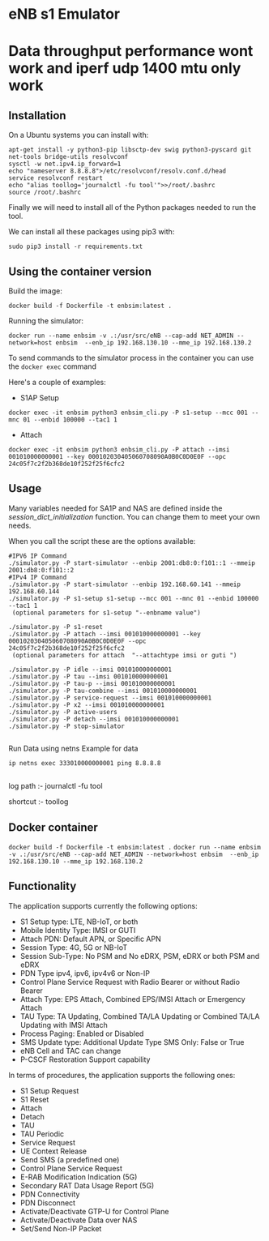 # eNB s1 Emulator
# Data throughput performance wont work and iperf udp 1400 mtu  only work 

## Installation

On a Ubuntu systems you can install with:
```
apt-get install -y python3-pip libsctp-dev swig python3-pyscard git net-tools bridge-utils resolvconf
sysctl -w net.ipv4.ip_forward=1
echo "nameserver 8.8.8.8">/etc/resolvconf/resolv.conf.d/head
service resolvconf restart
echo "alias toollog='journalctl -fu tool'">>/root/.bashrc
source /root/.bashrc
```

Finally we will need to install all of the Python packages needed to run the tool.

We can install all these packages using pip3 with:

```
sudo pip3 install -r requirements.txt
```

## Using the container version

Build the image:

`docker build -f Dockerfile -t enbsim:latest .`

Running the simulator:

`docker run --name enbsim -v .:/usr/src/eNB --cap-add NET_ADMIN --network=host enbsim  --enb_ip 192.168.130.10 --mme_ip 192.168.130.2`

To send commands to the simulator process in the container you can use the `docker exec` command

Here's a couple of examples:

- S1AP Setup

`docker exec -it enbsim python3 enbsim_cli.py -P s1-setup --mcc 001 --mnc 01 --enbid 100000 --tac1 1`

- Attach

`docker exec -it enbsim python3 enbsim_cli.py -P attach --imsi 001010000000001 --key 000102030405060708090A0B0C0D0E0F --opc 24c05f7c2f2b368de10f252f25f6cfc2`


## Usage

Many variables needed for SA1P and NAS are defined inside the *session_dict_initialization* function.
You can change them to meet your own needs.

When you call the script these are the options available:

```
#IPV6 IP Command
./simulator.py -P start-simulator --enbip 2001:db8:0:f101::1 --mmeip 2001:db8:0:f101::2    
#IPv4 IP Command
./simulator.py -P start-simulator --enbip 192.168.60.141 --mmeip 192.168.60.144
./simulator.py -P s1-setup s1-setup --mcc 001 --mnc 01 --enbid 100000 --tac1 1 
 (optional parameters for s1-setup "--enbname value")
 
./simulator.py -P s1-reset
./simulator.py -P attach --imsi 001010000000001 --key 000102030405060708090A0B0C0D0E0F --opc 24c05f7c2f2b368de10f252f25f6cfc2
 (optional parameters for attach  "--attachtype imsi or guti ")
 
./simulator.py -P idle --imsi 001010000000001
./simulator.py -P tau --imsi 001010000000001
./simulator.py -P tau-p --imsi 001010000000001
./simulator.py -P tau-combine --imsi 001010000000001
./simulator.py -P service-request --imsi 001010000000001
./simulator.py -P x2 --imsi 001010000000001
./simulator.py -P active-users
./simulator.py -P detach --imsi 001010000000001
./simulator.py -P stop-simulator
  
  ```

Run Data using netns Example for data 
```
ip netns exec 333010000000001 ping 8.8.8.8
```

##
log path :- journalctl -fu tool

shortcut :- toollog


## Docker container

`docker build -f Dockerfile -t enbsim:latest .`
`docker run --name enbsim -v .:/usr/src/eNB --cap-add NET_ADMIN --network=host enbsim  --enb_ip 192.168.130.10 --mme_ip 192.168.130.2`

## Functionality

The application supports currently the following options:

- S1 Setup type: LTE, NB-IoT, or both
- Mobile Identity Type: IMSI or GUTI
- Attach PDN: Default APN, or Specific APN
- Session Type: 4G, 5G or NB-IoT
- Session Sub-Type: No PSM and No eDRX, PSM, eDRX or both PSM and eDRX
- PDN Type ipv4, ipv6, ipv4v6 or Non-IP
- Control Plane Service Request with Radio Bearer or without Radio Bearer
- Attach Type: EPS Attach, Combined EPS/IMSI Attach or Emergency Attach
- TAU Type: TA Updating, Combined TA/LA Updating or Combined TA/LA Updating with IMSI Attach
- Process Paging: Enabled or Disabled
- SMS Update type: Additional Update Type SMS Only: False or True
- eNB Cell and TAC can change
- P-CSCF Restoration Support capability

In terms of procedures, the application supports the following ones:

- S1 Setup Request
- S1 Reset
- Attach
- Detach
- TAU
- TAU Periodic
- Service Request
- UE Context Release
- Send SMS (a predefined one)
- Control Plane Service Request
- E-RAB Modification Indication (5G)
- Secondary RAT Data Usage Report (5G)
- PDN Connectivity
- PDN Disconnect
- Activate/Deactivate GTP-U for Control Plane
- Activate/Deactivate Data over NAS
- Set/Send Non-IP Packet
 


